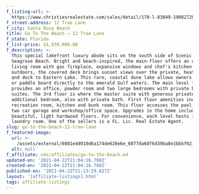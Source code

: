 ```yaml
---
f_listing-url: >-
  https://www.christiesrealestate.com/sales/detail/170-l-83849-1908272000292660/12-trae-lane-santa-rosa-beach-fl-32459-santa-rosa-beach-fl-32459
f_street-address: 12 Trae Lane
f_city: Santa Rosa Beach
title: Go To The Beach – 12 Trae Lane
f_state: Florida
f_list-price: $1,970,000.00
f_description: >-
  This special lakefront luxury abode sits on the south side of Scenic 30A in
  Seagrove Beach. Bright and beach-inspired, the main-floor offers an open
  living room with gas fireplace, expansive windows and chef's kitchen. Just
  outdoors, the covered deck brings sunset views over the private, heated pool
  and dock to Eastern Lake. This rare, coastal dune lake allows owners to kayak
  or paddle board directly to the emerald Gulf waters. The main level floor also
  provides an office, powder room and two large bedrooms with private bath
  suites. The 3rd floor is where the master suite with generous private deck and
  additional bedroom, also with private bath. First floor amenities include a
  recreation room, kitchen and bunk room. This floor accesses the pool, dock,
  two car garage and workshop/office space. Upgrades in the home include
  beautiful, light hardwood floors. For convenience, each level hosts its own
  laundry room. One of the sellers is a FL. Lic. Real Estate Agent.
slug: go-to-the-beach-12-trae-lane
f_featured-image:
  url: >-
    /assets/external/6081e4d010d6a174de620e6e_6077da68f6d39ba8e1bbbf02_60331d6a9cca5screen-shot-2021-02-21-at-6.55.27-PM.jpeg
  alt: null
f_affiliate: cms/affiliates/go-to-the-beach.md
updated-on: '2021-04-22T21:04:16.708Z'
created-on: '2021-04-22T21:04:16.708Z'
published-on: '2021-04-22T21:13:29.827Z'
layout: '[affiliate-listings].html'
tags: affiliate-listings
---
```



